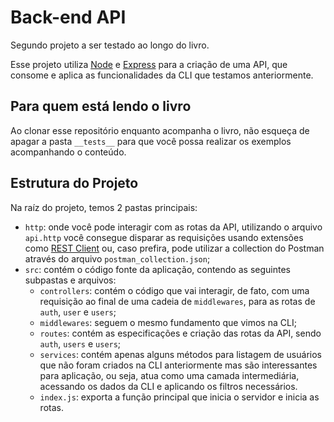 # Back-end API
Segundo projeto a ser testado ao longo do livro.

Esse projeto utiliza [Node](https://nodejs.org/) e [Express](https://expressjs.com/) para a criação de uma API, que consome e aplica as funcionalidades da CLI que testamos anteriormente.

## Para quem está lendo o livro
Ao clonar esse repositório enquanto acompanha o livro, não esqueça de apagar a pasta `__tests__` para que você possa realizar os exemplos acompanhando o conteúdo.

## Estrutura do Projeto
Na raíz do projeto, temos 2 pastas principais:
- `http`: onde você pode interagir com as rotas da API, utilizando o arquivo `api.http` você consegue disparar as requisições usando extensões como [REST Client](https://marketplace.visualstudio.com/items?itemName=humao.rest-client) ou, caso prefira, pode utilizar a collection do Postman através do arquivo `postman_collection.json`;
- `src`: contém o código fonte da aplicação, contendo as seguintes subpastas e arquivos:
  - `controllers`: contém o código que vai interagir, de fato, com uma requisição ao final de uma cadeia de `middlewares`, para as rotas de `auth`, `user` e `users`;
  - `middlewares`: seguem o mesmo fundamento que vimos na CLI;
  - `routes`: contém as especificações e criação das rotas da API, sendo `auth`, `users` e `users`;
  - `services`: contém apenas alguns métodos para listagem de usuários que não foram criados na CLI anteriormente mas são interessantes para aplicação, ou seja, atua como uma camada intermediária, acessando os dados da CLI e aplicando os filtros necessários.
  - `index.js`: exporta a função principal que inicia o servidor e inicia as rotas.
